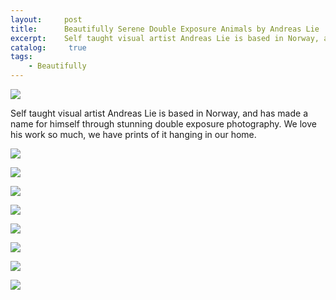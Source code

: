 ```yaml
---
layout:     post
title:      Beautifully Serene Double Exposure Animals by Andreas Lie
excerpt:    Self taught visual artist Andreas Lie is based in Norway, and has made a name for himself through stunning double exposure photography. We love his work so much, we have prints of it hanging in our home.
catalog: 	 true
tags:
    - Beautifully
---
```

![](https://pic.imgdb.cn/item/66c4937ad9c307b7e9cbb1ed.webp)

Self taught visual artist Andreas Lie is based in Norway, and has made a name for himself through stunning double exposure photography. We love his work so much, we have prints of it hanging in our home.

![](https://pic.imgdb.cn/item/66c4937cd9c307b7e9cbb344.webp)

![](https://pic.imgdb.cn/item/66c4937cd9c307b7e9cbb3b4.webp)

![](https://pic.imgdb.cn/item/66c4937cd9c307b7e9cbb3fd.webp)

![](https://pic.imgdb.cn/item/66c4937cd9c307b7e9cbb46c.webp)

![](https://pic.imgdb.cn/item/66c493c5d9c307b7e9cc286b.webp)

![](https://pic.imgdb.cn/item/66c493c5d9c307b7e9cc28d5.webp)

![](https://pic.imgdb.cn/item/66c493c5d9c307b7e9cc290c.webp)

![](https://pic.imgdb.cn/item/66c493c5d9c307b7e9cc294e.webp)
